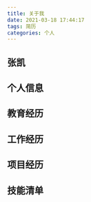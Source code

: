 ```yaml
---
title: 关于我
date: 2021-03-18 17:44:17
tags: 简历
categories: 个人
---
```

## 张凯
## 个人信息
## 教育经历
## 工作经历
## 项目经历
## 技能清单

